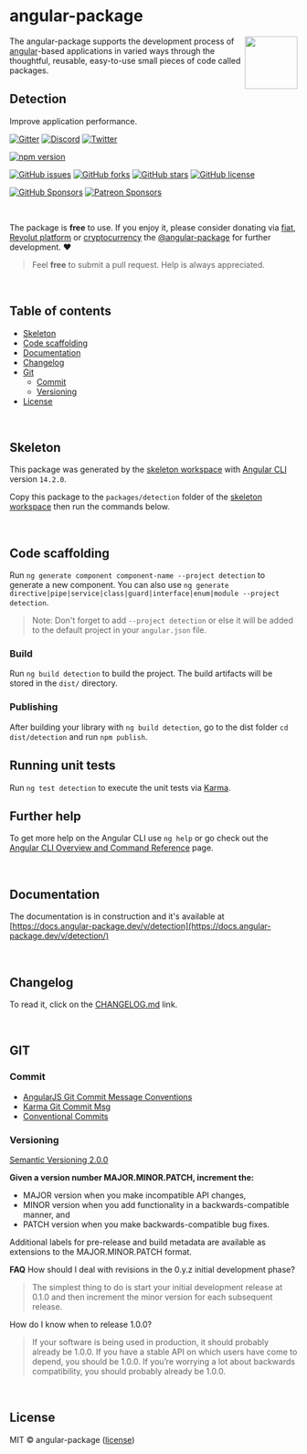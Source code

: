 # angular-package

<a href='https://angular-package.dev' target='_blank'>
  <img align="right"  width="92" height="92" src="https://avatars.githubusercontent.com/u/31412194?s=400&u=c9929aa36826318ccac8f7b84516e1ce3af7e21c&v=4" />
</a>

The angular-package supports the development process of [angular](https://angular.io)-based applications in varied ways through the thoughtful, reusable, easy-to-use small pieces of code called packages.

## Detection

Improve application performance.

[![Gitter][gitter-badge]][gitter-chat]
[![Discord][discord-badge]][discord-channel]
[![Twitter][twitter-badge]][twitter-follow]

<!-- npm badge -->
[![npm version][detection-npm-badge-svg]][detection-npm-badge]

<!-- GitHub badges -->
[![GitHub issues][detection-badge-issues]][detection-issues]
[![GitHub forks][detection-badge-forks]][detection-forks]
[![GitHub stars][detection-badge-stars]][detection-stars]
[![GitHub license][detection-badge-license]][detection-license]

<!-- Sponsors -->
[![GitHub Sponsors][github-badge-sponsor]][github-sponsor-link]
[![Patreon Sponsors][patreon-badge]][patreon-link]


<br>

The package is **free** to use. If you enjoy it, please consider donating via [fiat](https://docs.angular-package.dev/v/sass/donate/fiat), [Revolut platform](https://checkout.revolut.com/pay/048b10a3-0e10-42c8-a917-e3e9cb4c8e29) or [cryptocurrency](https://spectrecss.angular-package.dev/donate/thb-cryptocurrency) the [@angular-package](https://github.com/sponsors/angular-package) for further development. ♥  

> Feel **free** to submit a pull request. Help is always appreciated.

<br>

## Table of contents

* [Skeleton](#skeleton)
* [Code scaffolding](#code-scaffolding)
* [Documentation](#documentation)
* [Changelog](#changelog)
* [Git](#git)
  * [Commit](#commit)
  * [Versioning](#versioning)
* [License](#license)

<br>

## Skeleton

This package was generated by the [skeleton workspace][skeleton] with [Angular CLI](https://github.com/angular/angular-cli) version `14.2.0`.

Copy this package to the `packages/detection` folder of the [skeleton workspace][skeleton] then run the commands below.

<br>

## Code scaffolding

Run `ng generate component component-name --project detection` to generate a new component. You can also use `ng generate directive|pipe|service|class|guard|interface|enum|module --project detection`.
> Note: Don't forget to add `--project detection` or else it will be added to the default project in your `angular.json` file. 

### Build

Run `ng build detection` to build the project. The build artifacts will be stored in the `dist/` directory.

### Publishing

After building your library with `ng build detection`, go to the dist folder `cd dist/detection` and run `npm publish`.

## Running unit tests

Run `ng test detection` to execute the unit tests via [Karma](https://karma-runner.github.io).

## Further help

To get more help on the Angular CLI use `ng help` or go check out the [Angular CLI Overview and Command Reference](https://angular.io/cli) page.

<br>

## Documentation

The documentation is in construction and it's available at [https://docs.angular-package.dev/v/detection](https://docs.angular-package.dev/v/detection/)

<br>

## Changelog

To read it, click on the [CHANGELOG.md][detection-github-changelog] link.

<br>

## GIT

### Commit

* [AngularJS Git Commit Message Conventions][git-commit-angular]
* [Karma Git Commit Msg][git-commit-karma]
* [Conventional Commits][git-commit-conventional]

### Versioning

[Semantic Versioning 2.0.0][git-semver]

**Given a version number MAJOR.MINOR.PATCH, increment the:**

* MAJOR version when you make incompatible API changes,
* MINOR version when you add functionality in a backwards-compatible manner, and
* PATCH version when you make backwards-compatible bug fixes.

Additional labels for pre-release and build metadata are available as extensions to the MAJOR.MINOR.PATCH format.

**FAQ**
How should I deal with revisions in the 0.y.z initial development phase?

> The simplest thing to do is start your initial development release at 0.1.0 and then increment the minor version for each subsequent release.

How do I know when to release 1.0.0?

> If your software is being used in production, it should probably already be 1.0.0. If you have a stable API on which users have come to depend, you should be 1.0.0. If you’re worrying a lot about backwards compatibility, you should probably already be 1.0.0.

<br>

## License

MIT © angular-package ([license][detection-license])

<!-- Funding -->
[github-badge-sponsor]: https://img.shields.io/static/v1?label=Sponsor&message=%E2%9D%A4&logo=GitHub&link=https://github.com/sponsors/angular-package
[github-sponsor-link]: https://github.com/sponsors/angular-package
[patreon-badge]: https://img.shields.io/endpoint.svg?url=https%3A%2F%2Fshieldsio-patreon.vercel.app%2Fapi%3Fusername%3Dangularpackage%26type%3Dpatrons&style=flat
[patreon-link]: https://www.patreon.com/join/angularpackage/checkout?fan_landing=true&rid=0

[angulario]: https://angular.io
[skeleton]: https://github.com/angular-package/skeleton

<!-- Update status -->
[experimental]: https://img.shields.io/badge/-Experimental-orange
[fix]: https://img.shields.io/badge/-Fix-red
[new]: https://img.shields.io/badge/-eNw-green
[update]: https://img.shields.io/badge/-Update-red
[documentation]: https://img.shields.io/badge/-Documentation-informational
[demonstration]: https://img.shields.io/badge/-Demonstration-green

<!-- Discord -->
[discord-badge]: https://img.shields.io/discord/925168966098386944?style=social&logo=discord&label=Discord
[discord-channel]: https://discord.com/invite/rUCR2CW75G

<!-- Gitter -->
[gitter-badge]: https://img.shields.io/gitter/room/angular-package/ap-sass?style=social&logo=gitter
[gitter-chat]: https://app.gitter.im/#/room/#ap-sass:gitter.im

<!-- Twitter -->
[twitter-badge]: https://img.shields.io/twitter/follow/angularpackage?label=%40angularpackage&style=social
[twitter-follow]: https://twitter.com/angularpackage

<!-- GIT -->
[git-semver]: http://semver.org/

<!-- GIT: commit -->
[git-commit-angular]: https://gist.github.com/stephenparish/9941e89d80e2bc58a153
[git-commit-karma]: http://karma-runner.github.io/0.10/dev/git-commit-msg.html
[git-commit-conventional]: https://www.conventionalcommits.org/en/v1.0.0/

<!-- This package: sass  -->
  <!-- GitHub: badges -->
  [detection-badge-issues]: https://img.shields.io/github/issues/angular-package/detection
  [detection-badge-forks]: https://img.shields.io/github/forks/angular-package/detection
  [detection-badge-stars]: https://img.shields.io/github/stars/angular-package/detection
  [detection-badge-license]: https://img.shields.io/github/license/angular-package/detection
  <!-- GitHub: badges links -->
  [detection-issues]: https://github.com/angular-package/detection/issues
  [detection-forks]: https://github.com/angular-package/detection/network
  [detection-license]: https://github.com/angular-package/detection/blob/master/LICENSE
  [detection-stars]: https://github.com/angular-package/detection/stargazers
<!-- This package -->
  [detection-github-changelog]: https://github.com/angular-package/detection/blob/main/CHANGELOG.md

<!-- Package: detection -->
  <!-- npm -->
  [detection-npm-badge-svg]: https://badge.fury.io/js/@angular-package%2Fdetection.svg
  [detection-npm-badge-png]: https://badge.fury.io/js/@angular-package%2Fdetection.png
  [detection-npm-badge]: https://badge.fury.io/js/@angular-package%2Fdetection
  [detection-npm-readme]: https://www.npmjs.com/package/@angular-package/detection#readme

  <!-- GitHub -->
  [detection-github-readme]: https://github.com/angular-package/detection#readme
